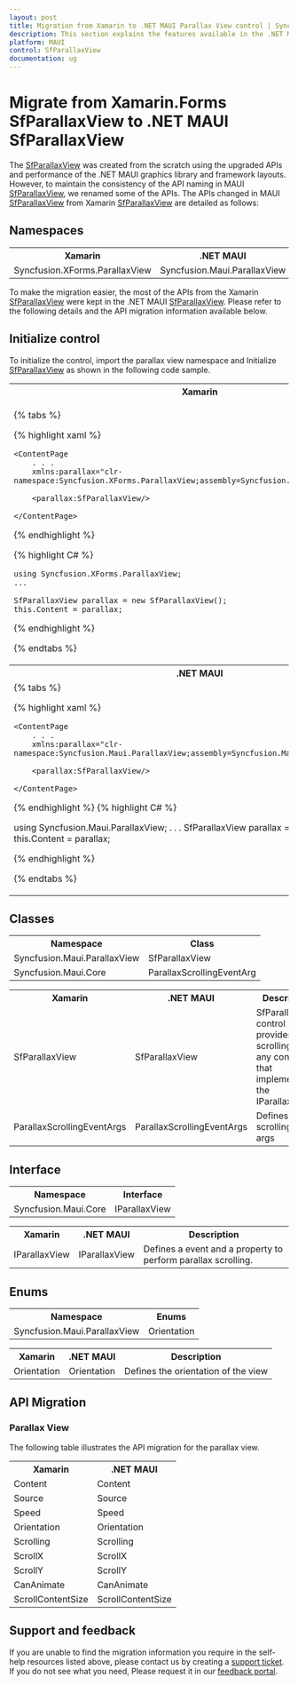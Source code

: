 ```yaml
---
layout: post
title: Migration from Xamarin to .NET MAUI Parallax View control | Syncfusion
description: This section explains the features available in the .NET MAUI Parallax View control over Xamarin Parallax View.
platform: MAUI
control: SfParallaxView
documentation: ug
---
```


# Migrate from Xamarin.Forms SfParallaxView to .NET MAUI SfParallaxView

The [SfParallaxView]() was created from the scratch using the upgraded APIs and performance of the .NET MAUI graphics library and framework layouts. However, to maintain the consistency of the API naming in MAUI [SfParallaxView](), we renamed some of the APIs. The APIs changed in MAUI [SfParallaxView]() from Xamarin [SfParallaxView]() are detailed as follows:

## Namespaces

<table>
<tr>
<th>Xamarin</th>
<th>.NET MAUI</th>
</tr>
<tr>
<td>
Syncfusion.XForms.ParallaxView
</td>
<td>
<div> Syncfusion.Maui.ParallaxView </div>
</td>
</tr>
</table>

To make the migration easier, the most of the APIs from the Xamarin [SfParallaxView](https://help.syncfusion.com/cr/xamarin/Syncfusion.XForms.ParallaxView.SfParallaxView.html) were kept in the .NET MAUI [SfParallaxView](). Please refer to the following details and the API migration information available below.

## Initialize control

To initialize the control, import the parallax view namespace and Initialize [SfParallaxView]() as shown in the following code sample. 

<table>
<tr>
<th>Xamarin</th>
</tr>
<tr>
<td>

{% tabs %} 

{% highlight xaml %}

    <ContentPage
        . . .
        xmlns:parallax="clr-namespace:Syncfusion.XForms.ParallaxView;assembly=Syncfusion.XForms.ParallaxView">

        <parallax:SfParallaxView/>

    </ContentPage>

{% endhighlight %}

{% highlight C# %}

    using Syncfusion.XForms.ParallaxView;
    ...

    SfParallaxView parallax = new SfParallaxView();
    this.Content = parallax;

{% endhighlight %}

{% endtabs %}
</td>
</tr>
<tr>
<th>.NET MAUI</th>
</tr>
<tr>
<td>
{% tabs %} 

{% highlight xaml %}

    <ContentPage
        . . .    
        xmlns:parallax="clr-namespace:Syncfusion.Maui.ParallaxView;assembly=Syncfusion.Maui.ParallaxView">

        <parallax:SfParallaxView/>

    </ContentPage>
 
{% endhighlight %}
{% highlight C# %}

using Syncfusion.Maui.ParallaxView;
. . .
SfParallaxView parallax = new SfParallaxView();
this.Content = parallax;

{% endhighlight %}

{% endtabs %}
</td>
</tr>
</table>

## Classes

<table>
<tr>
<th>Namespace</th>
<th>Class</th>
</tr>
<tr>
<td>Syncfusion.Maui.ParallaxView</td>
<td>SfParallaxView</td>
</tr>
<tr>
<td>Syncfusion.Maui.Core</td>
<td>ParallaxScrollingEventArg</td>
</tr>
</table>

<table>
<tr>
<th>Xamarin</th>
<th>.NET MAUI</th>
<th>Description</th>
</tr>
<tr>
<td>SfParallaxView</td>
<td>SfParallaxView</td>
<td>SfParallaxView control provides scrolling for any control that implements the IParallaxView.</td>
</tr>
<tr>
<td>ParallaxScrollingEventArgs</td>
<td>ParallaxScrollingEventArgs</td>
<td>Defines the scrolling Event args</td>
</tr>
</table>

## Interface

<table>
<tr>
<th>Namespace</th>
<th>Interface</th>
</tr>
<tr>
<td>Syncfusion.Maui.Core</td>
<td>IParallaxView</td>
</tr>
</table>

<table>
<tr>
<th>Xamarin</th>
<th>.NET MAUI</th>
<th>Description</th>
</tr>
<tr>
<td>IParallaxView</td>
<td>IParallaxView</td>
<td>Defines a event and a property to perform parallax scrolling.</td>
</table>

## Enums

<table>
<tr>
<th>Namespace</th>
<th>Enums</th>
</tr>
<tr>
<td>Syncfusion.Maui.ParallaxView</td>
<td>Orientation</td>
</tr>
</table>

<table>
<tr>
<th>Xamarin</th>
<th>.NET MAUI</th>
<th>Description</th>
</tr>
<tr>
<td>Orientation</td>
<td>Orientation</td>
<td>Defines the orientation of the view</td>
</tr>
</table>

## API Migration

### Parallax View

The following table illustrates the API migration for the parallax view.

<table>
<tr>
<th>Xamarin</th>
<th>.NET MAUI</th>
</tr>
<tr>
<td>Content</td>
<td>Content</td>
</tr>
<tr>
<td>Source</td>
<td>Source</td>
</tr>
<tr>
<td>Speed</td>
<td>Speed</td>
</tr>
<tr>
<td>Orientation</td>
<td>Orientation</td>
</tr>
<tr>
<td>Scrolling</td>
<td>Scrolling</td>
</tr>
<tr>
<td>ScrollX</td>
<td>ScrollX</td>
</tr>
<tr>
<td>ScrollY</td>
<td>ScrollY</td>
</tr>
<tr>
<td>CanAnimate</td>
<td>CanAnimate</td>
</tr>
<tr>
<td>ScrollContentSize</td>
<td>ScrollContentSize</td>
</tr>
</table>

## Support and feedback

If you are unable to find the migration information you require in the self-help resources listed above, please contact us by creating a [support ticket](https://internalsupport.bolddesk.com/agent/tickets/create). If you do not see what you need, Please request it in our [feedback portal](https://www.syncfusion.com/feedback/maui). 
